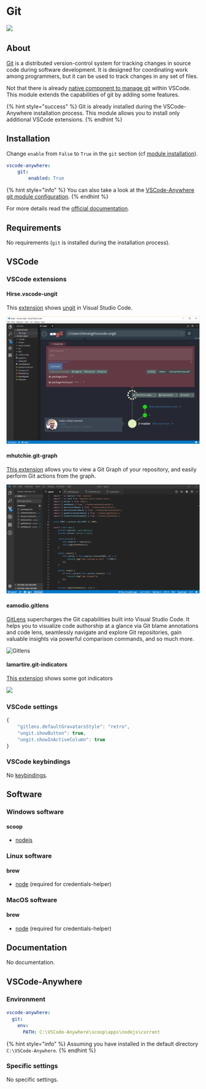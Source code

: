 # Git

![](https://upload.wikimedia.org/wikipedia/commons/e/e0/Git-logo.svg)

## About

[Git](https://git-scm.com/) is a distributed version-control system for tracking changes in source code during software development. It is designed for coordinating work among programmers, but it can be used to track changes in any set of files.

Not that there is already [native component to manage git](https://code.visualstudio.com/docs/editor/versioncontrol) within VSCode. This module extends the capabilities of git by adding some features.

{% hint style="success" %}
Git is already installed during the VSCode-Anywhere installation process. This module allows you to install only additional VSCode extensions.
{% endhint %}

## Installation

Change `enable` from `False` to `True` in the `git` section \(cf [module installation](../install.md)\).

```yaml
vscode-anywhere:
    git:
        enabled: True
```

{% hint style="info" %}
You can also take a look at the [VSCode-Anywhere git module configuration](https://github.com/gigi206/VSCode-Anywhere/blob/V2/salt/modules/git/defaults.yaml).
{% endhint %}

For more details read the [official documentation](https://code.visualstudio.com/docs/editor/versioncontrol).

## Requirements

No requirements \(`git` is installed during the installation process\).

## VSCode

### VSCode extensions

#### Hirse.vscode-ungit

This [extension](https://marketplace.visualstudio.com/items?itemName=Hirse.vscode-ungit) shows [ungit](https://github.com/FredrikNoren/ungit) in Visual Studio Code.

![Ungit](https://raw.githubusercontent.com/Hirse/vscode-ungit/master/screenshots/ungit.png)

#### mhutchie.git-graph

[This extension](https://marketplace.visualstudio.com/items?itemName=mhutchie.git-graph) allows you to view a Git Graph of your repository, and easily perform Git actions from the graph.

![git-graph](https://github.com/mhutchie/vscode-git-graph/raw/master/resources/demo.gif)

#### eamodio.gitlens

[GitLens](https://marketplace.visualstudio.com/items?itemName=eamodio.gitlens) supercharges the Git capabilities built into Visual Studio Code. It helps you to visualize code authorship at a glance via Git blame annotations and code lens, seamlessly navigate and explore Git repositories, gain valuable insights via powerful comparison commands, and so much more.

![Gitlens](https://raw.githubusercontent.com/eamodio/vscode-gitlens/master/images/docs/gitlens-preview.gif)

#### lamartire.git-indicators

[This extension](https://marketplace.visualstudio.com/items?itemName=lamartire.git-indicators) shows some got indicators

![](https://raw.githubusercontent.com/lamartire/vscode-git-indicators/master/preview/added.png)

### VSCode settings

```javascript
{
    "gitlens.defaultGravatarsStyle": "retro",
    "ungit.showButton": true,
    "ungit.showInActiveColumn": true
}
```

### VSCode keybindings

No [keybindings](https://code.visualstudio.com/docs/getstarted/keybindings).

## Software

### Windows software

#### scoop

* [nodejs](https://github.com/ScoopInstaller/Main/blob/master/bucket/nodejs.json)

### Linux software

#### brew

* [node](https://formulae.brew.sh/formula/node)  \(required for credentials-helper\)

### MacOS software

#### brew

* [node](https://formulae.brew.sh/formula/node) \(required for credentials-helper\)

## Documentation

No documentation.

## VSCode-Anywhere

### Environment

```yaml
vscode-anywhere:
  git:
    env:
      PATH: C:\VSCode-Anywhere\scoop\apps\nodejs\current

```

{% hint style="info" %}
Assuming you have installed in the default directory `C:\VSCode-Anywhere`.
{% endhint %}

### Specific settings

No specific settings.

